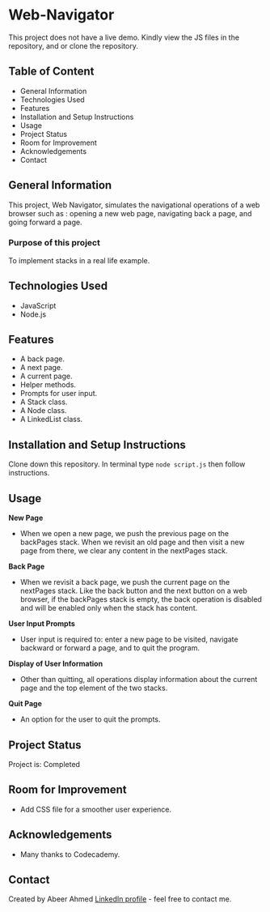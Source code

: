 # Web-Navigator
This project does not have a live demo. Kindly view the JS files in the repository, and or clone the repository.

## Table of Content
* General Information
* Technologies Used
* Features
* Installation and Setup Instructions
* Usage
* Project Status
* Room for Improvement
* Acknowledgements
* Contact

## General Information
This project, Web Navigator, simulates the navigational operations of a web browser such as :  opening a new web page, navigating back a page, and going forward a page.

### Purpose of this project
To implement stacks in a real life example.

## Technologies Used
* JavaScript
* Node.js

## Features
* A back page.
* A next page.
* A current page.
* Helper methods.
* Prompts for user input.
* A Stack class.
* A Node class.
* A LinkedList class.

## Installation and Setup Instructions

Clone down this repository. In terminal type `node script.js` then follow instructions.

## Usage

**New Page**
* When we open a new page, we push the previous page on the backPages stack. When we revisit an old page and then visit a new page from there, we clear any content in the nextPages stack.

**Back Page**
* When we revisit a back page, we push the current page on the nextPages stack. Like the back button and the next button on a web browser, if the backPages stack is empty, the back operation is disabled and will be enabled only when the stack has content.

**User Input Prompts**
 * User input is required to: enter a new page to be visited, navigate backward or forward a page, and to quit the program.

**Display of User Information**

* Other than quitting, all operations display information about the current page and the top element of the two stacks.

**Quit Page**
* An option for the user to quit the prompts.

## Project Status
Project is: Completed

## Room for Improvement
* Add CSS file for a smoother user experience.

## Acknowledgements
* Many thanks to Codecademy.

## Contact
Created by Abeer Ahmed [LinkedIn profile](https://www.linkedin.com/in/abeerfrontend/) - feel free to contact me.

